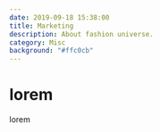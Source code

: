```yaml
---
date: 2019-09-18 15:38:00
title: Marketing
description: About fashion universe.
category: Misc
background: "#ffc0cb"
---
```


# lorem

lorem
